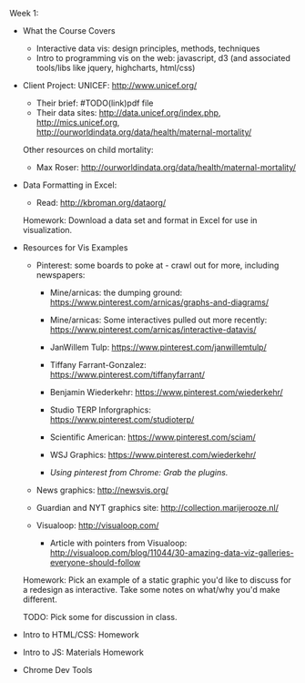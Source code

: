 
Week 1:

* What the Course Covers
    * Interactive data vis: design principles, methods, techniques
    * Intro to programming vis on the web:
        javascript, d3 (and associated tools/libs like jquery, highcharts, html/css)

* Client Project: UNICEF: http://www.unicef.org/

    * Their brief: #TODO(link)pdf file
    * Their data sites: http://data.unicef.org/index.php, http://mics.unicef.org, http://ourworldindata.org/data/health/maternal-mortality/

    Other resources on child mortality:
    * Max Roser: http://ourworldindata.org/data/health/maternal-mortality/

* Data Formatting in Excel:

    * Read: http://kbroman.org/dataorg/

    Homework: Download a data set and format in Excel for use in visualization.

* Resources for Vis Examples

    * Pinterest: some boards to poke at - crawl out for more, including newspapers:
        * Mine/arnicas: the dumping ground:
            https://www.pinterest.com/arnicas/graphs-and-diagrams/
        * Mine/arnicas: Some interactives pulled out more recently: https://www.pinterest.com/arnicas/interactive-datavis/
        * JanWillem Tulp: https://www.pinterest.com/janwillemtulp/
        * Tiffany Farrant-Gonzalez: https://www.pinterest.com/tiffanyfarrant/
        * Benjamin Wiederkehr: https://www.pinterest.com/wiederkehr/
        * Studio TERP Inforgraphics: https://www.pinterest.com/studioterp/
        * Scientific American: https://www.pinterest.com/sciam/
        * WSJ Graphics: https://www.pinterest.com/wiederkehr/

        * *Using pinterest from Chrome: Grab the plugins.*

    * News graphics: http://newsvis.org/
    * Guardian and NYT graphics site: http://collection.marijerooze.nl/
    * Visualoop: http://visualoop.com/
        * Article with pointers from Visualoop: http://visualoop.com/blog/11044/30-amazing-data-viz-galleries-everyone-should-follow

    Homework: Pick an example of a static graphic you'd like to discuss for a redesign as interactive. Take some notes on what/why you'd make different.

    TODO: Pick some for discussion in class.


* Intro to HTML/CSS:
    Homework

* Intro to JS:
    Materials
    Homework

* Chrome Dev Tools





